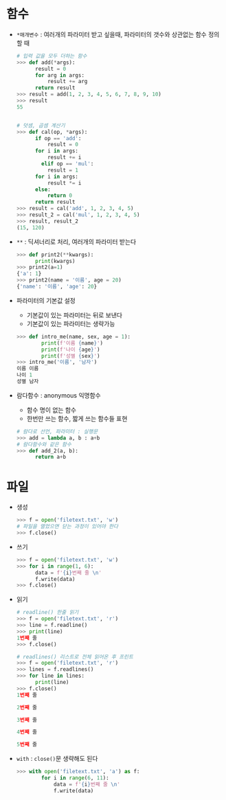 # 함수

- `*매개변수` : 여러개의 파라미터 받고 싶을때, 파라미터의 갯수와 상관없는 함수 정의할 때

  ```python
  # 입력 값을 모두 더하는 함수
  >>> def add(*args):
  		result = 0
  		for arg in args:
  			result += arg
  		return result
  >>> result = add(1, 2, 3, 4, 5, 6, 7, 8, 9, 10)
  >>> result
  55
  
  
  # 덧셈, 곱셈 계산기
  >>> def cal(op, *args):
  		if op == 'add':
  			result = 0  
  		for i in args:
  			result += i
          elif op == 'mul':
  			result = 1  
  		for i in args:
  			result *= i
  		else:
  			return 0
  		return result
  >>> result = cal('add', 1, 2, 3, 4, 5)
  >>> result_2 = cal('mul', 1, 2, 3, 4, 5)
  >>> result, result_2
  (15, 120)
  ```



- `**` : 딕셔너리로 처리, 여러개의 파라미터 받는다

  ```python
  >>> def print2(**kwargs):
  		print(kwargs)
  >>> print2(a=1)
  {'a': 1}
  >>> print2(name = '이름', age = 20)
  {'name': '이름', 'age': 20}
  ```

  

- 파라미터의 기본값 설정

  - 기본값이 있는 파라미터는 뒤로 보낸다
  - 기본값이 있는 파라미터는 생략가능

  ```python
  >>> def intro_me(name, sex, age = 1):
          print(f'이름 {name}')
          print(f'나이 {age}')
          print(f'성별 {sex}')
  >>> intro_me('이름', '남자')
  이름 이름
  나이 1
  성별 남자
  ```



- 람다함수 : anonymous 익명함수

  - 함수 명이 없는 함수
  - 한번만 쓰는 함수, 짧게 쓰는 함수들 표현

  ```python
  # 람다로 선언, 파라미터 : 실행문
  >>> add = lambda a, b : a+b
  # 람다함수와 같은 함수
  >>> def add_2(a, b):
  		return a+b
  ```

  

# 파일

- 생성

  ```python
  >>> f = open('filetext.txt', 'w')
  # 파일을 열었으면 닫는 과정이 있어야 한다
  >>> f.close()
  ```



- 쓰기

  ```python
  >>> f = open('filetext.txt', 'w')
  >>> for i in range(1, 6):
  		data = f'{i}번째 줄 \n'
  		f.write(data)
  >>> f.close()
  ```

  

- 읽기

  ```python
  # readline() 한줄 읽기
  >>> f = open('filetext.txt', 'r')
  >>> line = f.readline() 
  >>> print(line)
  1번째 줄
  >>> f.close()
  
  # readlines() 리스트로 전체 읽어온 후 프린트
  >>> f = open('filetext.txt', 'r')
  >>> lines = f.readlines()
  >>> for line in lines:
      	print(line)
  >>> f.close()
  1번째 줄
  
  2번째 줄
  
  3번째 줄
  
  4번째 줄
  
  5번째 줄
  ```



- `with` : `close()`문 생략해도 된다

  ```python
  >>> with open('filetext.txt', 'a') as f:
          for i in range(6, 11):
              data = f'{i}번째 줄 \n'
              f.write(data)
  ```

  